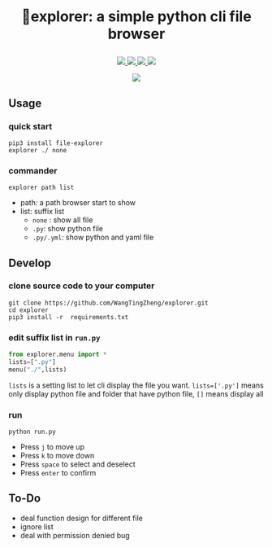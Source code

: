 # <p align="center">📂explorer:  a simple python cli file browser</p>


<p align="center">
     <a href="">
        <img src="https://img.shields.io/pypi/v/file-explorer?style=flat-square">
    </a>
    <a href="">
        <img src="https://img.shields.io/badge/updating-brightgreen.svg">
    </a>
    <a href="https://github.com/python/cpython">
        <img src="https://img.shields.io/badge/Python-3.7.4-blue.svg">
    </a>
    <a href="https://github.com/WangTingZheng/explorer">
    <img src="https://img.shields.io/github/stars/WangTingZheng/explorer.svg?style=social">
        </a>
</p>
<p align="center">
    <a href="">
        <img src="https://i.loli.net/2019/10/31/y8ZrdnUbVSkAz2G.gif">
    </a>
</p>

## Usage

### quick start
```
pip3 install file-explorer
explorer ./ none
```
### commander
`explorer path list`
- path: a path browser start to show
- list: suffix list
  - `none` : show all file
  - `.py`: show python file
  - `.py/.yml`: show python and yaml file
## Develop

### clone source code to your computer
```
git clone https://github.com/WangTingZheng/explorer.git
cd explorer
pip3 install -r  requirements.txt
```
### edit suffix list in `run.py`
```python
from explorer.menu import *
lists=[".py"]
menu("./",lists)
```
`lists` is a setting list to let cli display the file you want. `lists=['.py']` means only display python file and folder that have python file, `[]` means display all

### run

``
python run.py
``
- Press `j` to move up
- Press `k` to move down
- Press `space` to select and deselect
- Press `enter` to confirm
## To-Do
- deal function design for different file
- ignore list
- deal with permission denied bug
